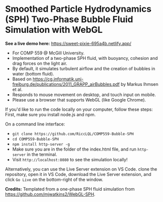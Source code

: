 # Smoothed Particle Hydrodynamics (SPH) Two-Phase Bubble Fluid Simulation with WebGL

**See a live demo here:** https://sweet-pixie-695a4b.netlify.app/

- For COMP 559 @ McGill University.
- Implementation of a two-phase SPH fluid, with buoyancy, cohesion and drag forces on the light air.
- By default, it simulates turbulent airflow and the creation of bubbles in water (bottom fluid).
- Based on https://cg.informatik.uni-freiburg.de/publications/2011_GRAPP_airBubbles.pdf by Markus Ihmsen et al.
- Responds to mouse movement on desktop, and touch input on mobile.
- Please use a browser that supports WebGL (like Google Chrome).

If you'd like to run the code locally on your computer, follow these steps:
First, make sure you install node.js and npm.

On a command line interface:
- `git clone https://github.com/RiccLQL/COMP559-Bubble-SPH`
- `cd COMP559-Bubble-SPH`
- `npm install http-server -g`
- Make sure you are in the folder of the index.html file, and run `http-server` in the terminal.
- Visit `http://localhost:8080` to see the simulation locally!

Alternatively, you can use the Live Server extension on VS Code. clone the repository, open it in VS Code, download the Live Server extension, and click `Go Live` on the bottom-right of the window.


**Credits:** Templated from a one-phase SPH fluid simulation from https://github.com/mjwatkins2/WebGL-SPH.
